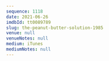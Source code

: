 ```yaml
---
sequence: 1118
date: 2021-06-26
imdbId: tt0089789
slug: the-peanut-butter-solution-1985
venue: null
venueNotes: null
medium: iTunes
mediumNotes: null
---
```

